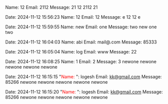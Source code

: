 

Name: 12
Email: 2112
Message: 21
12
2112
21

Date: 2024-11-12 15:56:23
Name: 12
Email: 12
Message: e
12
12
e





Date: 2024-11-12 15:59:55
Name: new 
Email: one
Message: two
new 
one
two

Date: 2024-11-12 16:04:03
Name: abi
Email: mail@.com
Message: 85333

Date: 2024-11-12 16:05:04
Name: log
Email: www
Message: 22

Date: 2024-11-12 16:08:25
Name: 1
Email: 2
Message: 3
newone
newone
newone
newone
newone

Date: 2024-11-12 16:15:15
"<span style='color:red;'>Name:</span> ": logesh
Email: kk@gmail.com
Message: 85266
newone
newone
newone
newone
newone

Date: 2024-11-12 16:15:20
"<span style='color:red;'>Name:</span> ": logesh
Email: kk@gmail.com
Message: 85266
newone
newone
newone
newone
newone
